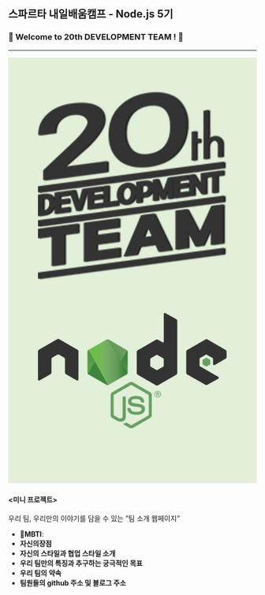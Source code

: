 ## 스파르타 내일배움캠프 - Node.js 5기
### 🚀 Welcome to 20th DEVELOPMENT TEAM ! 🚀
---
![20NODE](./resource/20NODE.jpg)

####  <미니 프로젝트>
우리 팀, 우리만의 이야기를 담을 수 있는 ”팀 소개 웹페이지”
- 🦴**MBTI**:
- **자신의장점** 
- **자신의 스타일과 협업 스타일 소개**
- **우리 팀만의 특징과 추구하는 궁극적인 목표**
- **우리 팀의 약속**
- **팀원들의 github 주소 및 블로그 주소**

